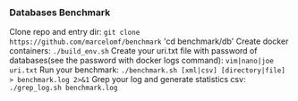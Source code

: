 ### Databases Benchmark
Clone repo and entry dir:
`git clone https://github.com/marcelomf/benchmark`
'cd benchmark/db'
Create docker containers:
`./build_env.sh`
Create your uri.txt file with password of databases(see the password with docker logs command):
`vim|nano|joe uri.txt`
Run your benchmark:
`./benchmark.sh [xml|csv] [directory|file] > benchmark.log 2>&1`
Grep your log and generate statistics csv:
`./grep_log.sh benchmark.log`
